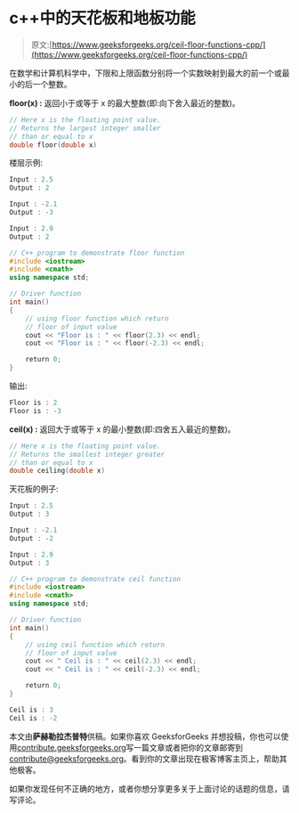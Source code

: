 # c++中的天花板和地板功能

> 原文:[https://www.geeksforgeeks.org/ceil-floor-functions-cpp/](https://www.geeksforgeeks.org/ceil-floor-functions-cpp/)

在数学和计算机科学中，下限和上限函数分别将一个实数映射到最大的前一个或最小的后一个整数。

**floor(x) :** 返回小于或等于 x 的最大整数(即:向下舍入最近的整数)。

```cpp
// Here x is the floating point value.
// Returns the largest integer smaller 
// than or equal to x 
double floor(double x)  
```

楼层示例:

```cpp
Input : 2.5
Output : 2

Input : -2.1
Output : -3

Input : 2.9
Output : 2

```

```cpp
// C++ program to demonstrate floor function
#include <iostream>
#include <cmath>
using namespace std;

// Driver function
int main()
{
    // using floor function which return
    // floor of input value
    cout << "Floor is : " << floor(2.3) << endl;
    cout << "Floor is : " << floor(-2.3) << endl;

    return 0;
}
```

输出:

```cpp
Floor is : 2
Floor is : -3

```

**ceil(x) :** 返回大于或等于 x 的最小整数(即:四舍五入最近的整数)。

```cpp
// Here x is the floating point value.
// Returns the smallest integer greater 
// than or equal to x 
double ceiling(double x)  
```

天花板的例子:

```cpp
Input : 2.5
Output : 3

Input : -2.1
Output : -2

Input : 2.9
Output : 3

```

```cpp
// C++ program to demonstrate ceil function
#include <iostream>
#include <cmath>
using namespace std;

// Driver function
int main()
{
    // using ceil function which return
    // floor of input value
    cout << " Ceil is : " << ceil(2.3) << endl;
    cout << " Ceil is : " << ceil(-2.3) << endl;

    return 0;
}
```

```cpp
Ceil is : 3
Ceil is : -2

```

本文由**萨赫勒拉杰普特**供稿。如果你喜欢 GeeksforGeeks 并想投稿，你也可以使用[contribute.geeksforgeeks.org](http://www.contribute.geeksforgeeks.org)写一篇文章或者把你的文章邮寄到 contribute@geeksforgeeks.org。看到你的文章出现在极客博客主页上，帮助其他极客。

如果你发现任何不正确的地方，或者你想分享更多关于上面讨论的话题的信息，请写评论。